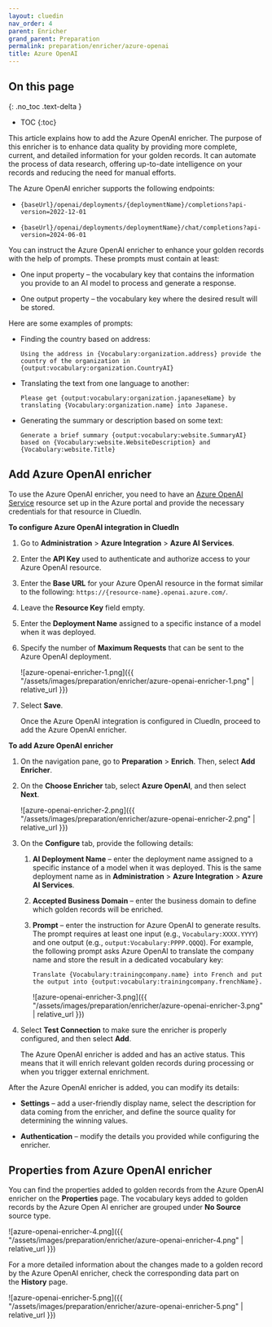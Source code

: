 ```yaml
---
layout: cluedin
nav_order: 4
parent: Enricher
grand_parent: Preparation
permalink: preparation/enricher/azure-openai
title: Azure OpenAI
---
```

## On this page
{: .no_toc .text-delta }
- TOC
{:toc}

This article explains how to add the Azure OpenAI enricher. The purpose of this enricher is to enhance data quality by providing more complete, current, and detailed information for your golden records. It can automate the process of data research, offering up-to-date intelligence on your records and reducing the need for manual efforts.

The Azure OpenAI enricher supports the following endpoints:

- `{baseUrl}/openai/deployments/{deploymentName}/completions?api-version=2022-12-01`
    
- `{baseUrl}/openai/deployments/deploymentName}/chat/completions?api-version=2024-06-01`

You can instruct the Azure OpenAI enricher to enhance your golden records with the help of prompts. These prompts must contain at least:

- One input property – the vocabulary key that contains the information you provide to an AI model to process and generate a response.

- One output property – the vocabulary key where the desired result will be stored.

Here are some examples of prompts:

- Finding the country based on address:

    ```
    Using the address in {Vocabulary:organization.address} provide the country of the organization in {output:vocabulary:organization.CountryAI}
    ```

- Translating the text from one language to another:

    ```
    Please get {output:vocabulary:organization.japaneseName} by translating {Vocabulary:organization.name} into Japanese.
    ```

- Generating the summary or description based on some text:

    ```
    Generate a brief summary {output:vocabulary:website.SummaryAI} based on {Vocabulary:website.WebsiteDescription} and {Vocabulary:website.Title}
    ```

## Add Azure OpenAI enricher

To use the Azure OpenAI enricher, you need to have an [Azure OpenAI Service](https://learn.microsoft.com/en-us/azure/ai-services/openai/how-to/create-resource?pivots=web-portal) resource set up in the Azure portal and provide the necessary credentials for that resource in CluedIn.

**To configure Azure OpenAI integration in CluedIn**

1. Go to **Administration** > **Azure Integration** > **Azure AI Services**.

1. Enter the **API Key** used to authenticate and authorize access to your Azure OpenAI resource.

1. Enter the **Base URL** for your Azure OpenAI resource in the format similar to the following: `https://{resource-name}.openai.azure.com/`.

1. Leave the **Resource Key** field empty.

1. Enter the **Deployment Name** assigned to a specific instance of a model when it was deployed.

1. Specify the number of **Maximum Requests** that can be sent to the Azure OpenAI deployment.

    ![azure-openai-enricher-1.png]({{ "/assets/images/preparation/enricher/azure-openai-enricher-1.png" | relative_url }})

1. Select **Save**.

    Once the Azure OpenAI integration is configured in CluedIn, proceed to add the Azure OpenAI enricher.

**To add Azure OpenAI enricher**

1. On the navigation pane, go to **Preparation** > **Enrich**. Then, select **Add Enricher**.

1. On the **Choose Enricher** tab, select **Azure OpenAI**, and then select **Next**.

    ![azure-openai-enricher-2.png]({{ "/assets/images/preparation/enricher/azure-openai-enricher-2.png" | relative_url }})

1. On the **Configure** tab, provide the following details:

    1. **AI Deployment Name** – enter the deployment name assigned to a specific instance of a model when it was deployed. This is the same deployment name as in **Administration** > **Azure Integration** > **Azure AI Services**.

    1. **Accepted Business Domain** – enter the business domain to define which golden records will be enriched.

    1. **Prompt** – enter the instruction for Azure OpenAI to generate results. The prompt requires at least one input (e.g., `Vocabulary:XXXX.YYYY`) and one output (e.g., `output:Vocabulary:PPPP.QQQQ`). For example, the following prompt asks Azure OpenAI to translate the company name and store the result in a dedicated vocabulary key:

        ```
        Translate {Vocabulary:trainingcompany.name} into French and put the output into {output:vocabulary:trainingcompany.frenchName}.
        ```

        ![azure-openai-enricher-3.png]({{ "/assets/images/preparation/enricher/azure-openai-enricher-3.png" | relative_url }})

1. Select **Test Connection** to make sure the enricher is properly configured, and then select **Add**.

    The Azure OpenAI enricher is added and has an active status. This means that it will enrich relevant golden records during processing or when you trigger external enrichment.

After the Azure OpenAI enricher is added, you can modify its details:

- **Settings** – add a user-friendly display name, select the description for data coming from the enricher, and define the source quality for determining the winning values.

- **Authentication** – modify the details you provided while configuring the enricher.

## Properties from Azure OpenAI enricher

You can find the properties added to golden records from the Azure OpenAI enricher on the **Properties** page. The vocabulary keys added to golden records by the Azure Open AI enricher are grouped under **No Source** source type. 

![azure-openai-enricher-4.png]({{ "/assets/images/preparation/enricher/azure-openai-enricher-4.png" | relative_url }})

For a more detailed information about the changes made to a golden record by the Azure OpenAI enricher, check the corresponding data part on the **History** page.

![azure-openai-enricher-5.png]({{ "/assets/images/preparation/enricher/azure-openai-enricher-5.png" | relative_url }})